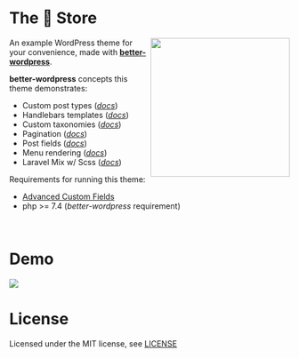 # The 👕 Store
<a href="https://github.com/open-function-computers-llc/better-wordpress">
<img width="250" align="right" src="https://better-wordpress.ofco.cloud/images/branding/bw.png">
</a>

An example WordPress theme for your convenience, made with __[better-wordpress](https://github.com/open-function-computers-llc/better-wordpress)__.   

__better-wordpress__ concepts this theme demonstrates:

- Custom post types (_[docs](https://better-wordpress.ofco.cloud/docs/configuration/custom-post-types/)_)
- Handlebars templates (_[docs](https://better-wordpress.ofco.cloud/docs/guides/handlebars/)_)
- Custom taxonomies (_[docs](https://better-wordpress.ofco.cloud/docs/configuration/custom-post-types/)_)
- Pagination (_[docs](https://better-wordpress.ofco.cloud/docs/reference/getpaginationlinks/)_)
- Post fields (_[docs](https://better-wordpress.ofco.cloud/docs/reference/the-site-object/#post-fields)_)
- Menu rendering (_[docs](https://better-wordpress.ofco.cloud/docs/reference/rendermenu/)_)
- Laravel Mix w/ Scss (_[docs](https://better-wordpress.ofco.cloud/docs/getting-started/laravel-mix/)_)

Requirements for running this theme:
- [Advanced Custom Fields](https://www.advancedcustomfields.com/)
- php >= 7.4 (_better-wordpress_ requirement)

<br>

# Demo

<img src="./github/demo.gif">

<br>

# License

Licensed under the MIT license, see [LICENSE](https://github.com/open-function-computers-llc/better-wordpress-example-theme/blob/main/LICENSE)